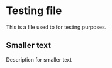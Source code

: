 # Testing file

This is a file used to for testing purposes.

## Smaller text

Description for smaller text